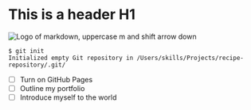 # This is a header H1

![Logo of markdown, uppercase m and shift arrow down](https://creazilla-store.fra1.digitaloceanspaces.com/icons/3218213/markdown-icon-md.png)

```
$ git init
Initialized empty Git repository in /Users/skills/Projects/recipe-repository/.git/
```

- [ ] Turn on GitHub Pages
- [ ] Outline my portfolio
- [ ] Introduce myself to the world
